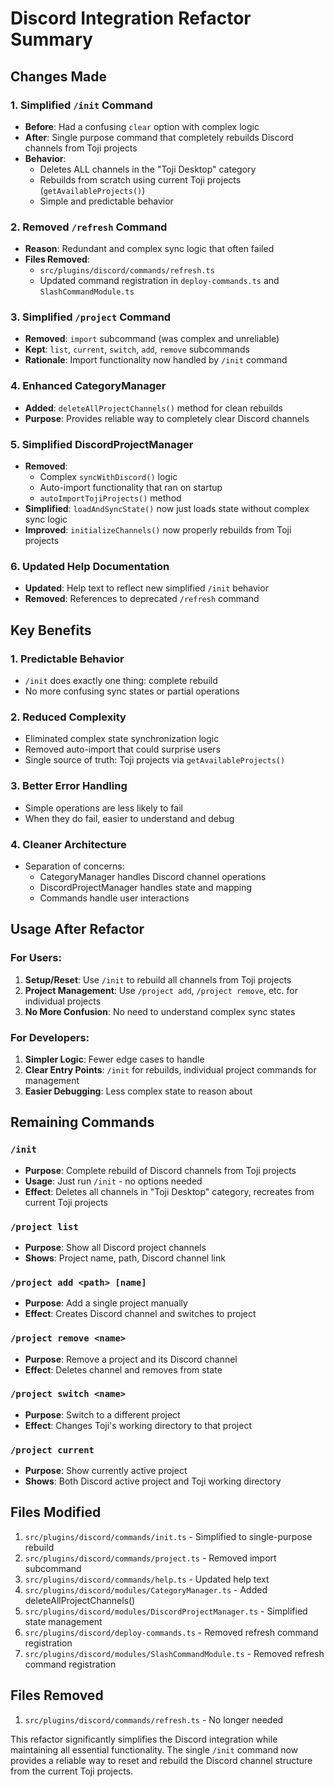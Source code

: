 # Discord Integration Refactor Summary

## Changes Made

### 1. Simplified `/init` Command
- **Before**: Had a confusing `clear` option with complex logic
- **After**: Single purpose command that completely rebuilds Discord channels from Toji projects
- **Behavior**:
  - Deletes ALL channels in the "Toji Desktop" category
  - Rebuilds from scratch using current Toji projects (`getAvailableProjects()`)
  - Simple and predictable behavior

### 2. Removed `/refresh` Command
- **Reason**: Redundant and complex sync logic that often failed
- **Files Removed**:
  - `src/plugins/discord/commands/refresh.ts`
  - Updated command registration in `deploy-commands.ts` and `SlashCommandModule.ts`

### 3. Simplified `/project` Command
- **Removed**: `import` subcommand (was complex and unreliable)
- **Kept**: `list`, `current`, `switch`, `add`, `remove` subcommands
- **Rationale**: Import functionality now handled by `/init` command

### 4. Enhanced CategoryManager
- **Added**: `deleteAllProjectChannels()` method for clean rebuilds
- **Purpose**: Provides reliable way to completely clear Discord channels

### 5. Simplified DiscordProjectManager
- **Removed**:
  - Complex `syncWithDiscord()` logic
  - Auto-import functionality that ran on startup
  - `autoImportTojiProjects()` method
- **Simplified**: `loadAndSyncState()` now just loads state without complex sync logic
- **Improved**: `initializeChannels()` now properly rebuilds from Toji projects

### 6. Updated Help Documentation
- **Updated**: Help text to reflect new simplified `/init` behavior
- **Removed**: References to deprecated `/refresh` command

## Key Benefits

### 1. **Predictable Behavior**
- `/init` does exactly one thing: complete rebuild
- No more confusing sync states or partial operations

### 2. **Reduced Complexity**
- Eliminated complex state synchronization logic
- Removed auto-import that could surprise users
- Single source of truth: Toji projects via `getAvailableProjects()`

### 3. **Better Error Handling**
- Simple operations are less likely to fail
- When they do fail, easier to understand and debug

### 4. **Cleaner Architecture**
- Separation of concerns:
  - CategoryManager handles Discord channel operations
  - DiscordProjectManager handles state and mapping
  - Commands handle user interactions

## Usage After Refactor

### For Users:
1. **Setup/Reset**: Use `/init` to rebuild all channels from Toji projects
2. **Project Management**: Use `/project add`, `/project remove`, etc. for individual projects
3. **No More Confusion**: No need to understand complex sync states

### For Developers:
1. **Simpler Logic**: Fewer edge cases to handle
2. **Clear Entry Points**: `/init` for rebuilds, individual project commands for management
3. **Easier Debugging**: Less complex state to reason about

## Remaining Commands

### `/init`
- **Purpose**: Complete rebuild of Discord channels from Toji projects
- **Usage**: Just run `/init` - no options needed
- **Effect**: Deletes all channels in "Toji Desktop" category, recreates from current Toji projects

### `/project list`
- **Purpose**: Show all Discord project channels
- **Shows**: Project name, path, Discord channel link

### `/project add <path> [name]`
- **Purpose**: Add a single project manually
- **Effect**: Creates Discord channel and switches to project

### `/project remove <name>`
- **Purpose**: Remove a project and its Discord channel
- **Effect**: Deletes channel and removes from state

### `/project switch <name>`
- **Purpose**: Switch to a different project
- **Effect**: Changes Toji's working directory to that project

### `/project current`
- **Purpose**: Show currently active project
- **Shows**: Both Discord active project and Toji working directory

## Files Modified

1. `src/plugins/discord/commands/init.ts` - Simplified to single-purpose rebuild
2. `src/plugins/discord/commands/project.ts` - Removed import subcommand
3. `src/plugins/discord/commands/help.ts` - Updated help text
4. `src/plugins/discord/modules/CategoryManager.ts` - Added deleteAllProjectChannels()
5. `src/plugins/discord/modules/DiscordProjectManager.ts` - Simplified state management
6. `src/plugins/discord/deploy-commands.ts` - Removed refresh command registration
7. `src/plugins/discord/modules/SlashCommandModule.ts` - Removed refresh command registration

## Files Removed

1. `src/plugins/discord/commands/refresh.ts` - No longer needed

This refactor significantly simplifies the Discord integration while maintaining all essential functionality. The single `/init` command now provides a reliable way to reset and rebuild the Discord channel structure from the current Toji projects.
